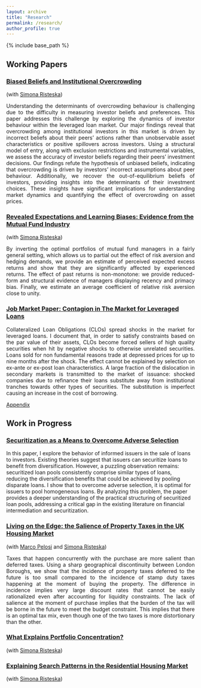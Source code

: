 ```yaml
---
layout: archive
title: "Research"
permalink: /research/
author_profile: true
---
```

{% include base_path %}

## Working Papers
### [Biased Beliefs and Institutional Overcrowding](https://papers.ssrn.com/sol3/papers.cfm?abstract_id=5024961)

(with [Simona Risteska](https://risteskasimona.github.io)) 
<div style="text-align: justify">
Understanding the determinants of overcrowding behaviour is challenging due to the difficulty in measuring investor beliefs and preferences. This paper addresses this challenge by exploring the dynamics of investor behaviour within the leveraged loan market. Our major findings reveal that overcrowding among institutional investors in this market is driven by incorrect beliefs about their peers’ actions rather than unobservable asset characteristics or positive spillovers across investors. Using a structural model of entry, along with exclusion restrictions and instrumental variables, we assess the accuracy of investor beliefs regarding their peers’ investment decisions. Our findings refute the hypothesis of unbiased beliefs, indicating that overcrowding is driven by investors’ incorrect assumptions about peer behaviour. Additionally, we recover the out-of-equilibrium beliefs of investors, providing insights into the determinants of their investment choices. These insights have significant implications for understanding market dynamics and quantifying the effect of overcrowding on asset prices.</div>

### __[Revealed Expectations and Learning Biases: Evidence from the Mutual Fund Industry](https://papers.ssrn.com/sol3/papers.cfm?abstract_id=3301279)__

(with [Simona Risteska](https://risteskasimona.github.io)) 
<div style="text-align: justify">
By inverting the optimal portfolios of mutual fund managers in a fairly general setting, which allows us to partial out the effect of risk aversion and hedging demands, we provide an estimate of perceived expected excess returns and show that they are significantly affected by experienced returns. The effect of past returns is non-monotone: we provide reduced-form and structural evidence of managers displaying recency and primacy bias. Finally, we estimate an average coefficient of relative risk aversion close to unity.</div>

### [Job Market Paper: Contagion in The Market for Leveraged Loans](https://francesconicolai.github.io/papers/JMP.pdf)
<div style="text-align: justify">
Collateralized Loan Obligations (CLOs) spread shocks in the market for leveraged loans. I document that, in order to satisfy constraints based on the par value of their assets, CLOs become forced sellers of high quality securities when hit by negative shocks to otherwise unrelated securities. Loans sold for non fundamental reasons trade at depressed prices for up to nine months after the shock. The effect cannot be explained by selection on ex-ante or ex-post loan characteristics. A large fraction of the dislocation in secondary markets is transmitted to the market of issuance: shocked companies due to refinance their loans substitute away from institutional tranches towards other types of securities. The substitution is imperfect causing an increase in the cost of borrowing.</div>

[Appendix](https://francesconicolai.github.io/papers/JMP_Appendix.pdf)

## Work in Progress
### [Securitization as a Means to Overcome Adverse Selection](https://francesconicolai.github.io/research/)

In this paper, I explore the behavior of informed issuers in the sale of loans to investors. Existing theories suggest that issuers can securitize loans to benefit from diversification. However, a puzzling observation remains: securitized loan pools consistently comprise similar types of loans, reducing the diversification benefits that could be achieved by pooling disparate loans. I show that to overcome adverse selection, it is optimal for issuers to pool homogeneous loans. By analyzing this problem, the paper provides a deeper understanding of the practical structuring of securitized loan pools, addressing a critical gap in the existing literature on financial intermediation and securitization.

### [Living on the Edge: the Salience of Property Taxes in the UK Housing Market](https://papers.ssrn.com/sol3/papers.cfm?abstract_id=3381519)

(with [Marco Pelosi](https://marcopelosi.github.io/) and [Simona Risteska](https://risteskasimona.github.io)) 
<div style="text-align: justify">
Taxes that happen concurrently with the purchase are more salient than deferred taxes. Using a sharp geographical discontinuity between London Boroughs, we show that the incidence of property taxes deferred to the future is too small compared to the incidence of stamp duty taxes happening at the moment of buying the property. The difference in incidence implies very large discount rates that cannot be easily rationalized even after accounting for liquidity constraints. The lack of salience at the moment of purchase implies that the burden of the tax will be borne in the future to meet the budget constraint. This implies that there is an optimal tax mix, even though one of the two taxes is more distortionary than the other.</div>

### [What Explains Portfolio Concentration?](https://francesconicolai.github.io/research/)

(with [Simona Risteska](https://risteskasimona.github.io)) 

### [Explaining Search Patterns in the Residential Housing Market](https://francesconicolai.github.io/research/)

(with [Simona Risteska](https://risteskasimona.github.io)) 

